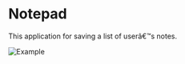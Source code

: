 # Notepad

This application for saving a list of userâ€™s notes.

![Example]({{site.baseurl}}//notepad1.png)
